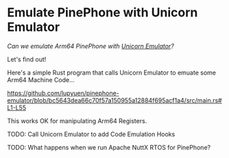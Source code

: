 # Emulate PinePhone with Unicorn Emulator

_Can we emulate Arm64 PinePhone with [Unicorn Emulator](https://www.unicorn-engine.org/)?_

Let's find out!

Here's a simple Rust program that calls Unicorn Emulator to emuate some Arm64 Machine Code...

https://github.com/lupyuen/pinephone-emulator/blob/bc5643dea66c70f57a150955a12884f695acf1a4/src/main.rs#L1-L55

This works OK for manipulating Arm64 Registers.

TODO: Call Unicorn Emulator to add Code Emulation Hooks

TODO: What happens when we run Apache NuttX RTOS for PinePhone?
